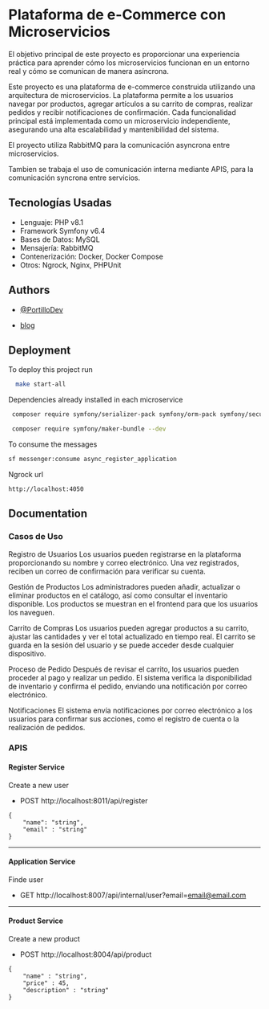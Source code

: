 
# Plataforma de e-Commerce con Microservicios

El objetivo principal de este proyecto es proporcionar una experiencia práctica para aprender cómo los microservicios funcionan en un entorno real y cómo se comunican de manera asíncrona.

Este proyecto es una plataforma de e-commerce construida utilizando una arquitectura de microservicios. La plataforma permite a los usuarios navegar por productos, agregar artículos a su carrito de compras, realizar pedidos y recibir notificaciones de confirmación. Cada funcionalidad principal está implementada como un microservicio independiente, asegurando una alta escalabilidad y mantenibilidad del sistema.

El proyecto utiliza RabbitMQ para la comunicación asyncrona entre microservicios.

Tambien se trabaja el uso de comunicación interna mediante APIS, para la comunicación syncrona entre servicios.

## Tecnologías Usadas
- Lenguaje: PHP v8.1
- Framework Symfony v6.4
- Bases de Datos: MySQL
- Mensajería: RabbitMQ
- Contenerización: Docker, Docker Compose
- Otros: Ngrock, Nginx, PHPUnit
## Authors

- [@PortilloDev](https://github.com/PortilloDev)

- [blog](https://notasweb.me/entrada/rabbitmq-y-microservicios/)
## Deployment

To deploy this project run

```bash
  make start-all
```

Dependencies already installed in each microservice

```bash
 composer require symfony/serializer-pack symfony/orm-pack symfony/security-bundle symfony/expression-language guzzlehttp/guzzle monolog symfony/ampq-messenger symfony/validator doctrine/orm symfony/serializer symfony/property-access symfony/uid

 composer require symfony/maker-bundle --dev 
```

To consume the messages
```bash
sf messenger:consume async_register_application
```

Ngrock url
```
http://localhost:4050
```
## Documentation

### Casos de Uso

Registro de Usuarios Los usuarios pueden registrarse en la plataforma proporcionando su nombre y correo electrónico. Una vez registrados, reciben un correo de confirmación para verificar su cuenta.

Gestión de Productos Los administradores pueden añadir, actualizar o eliminar productos en el catálogo, así como consultar el inventario disponible. Los productos se muestran en el frontend para que los usuarios los naveguen.

Carrito de Compras Los usuarios pueden agregar productos a su carrito, ajustar las cantidades y ver el total actualizado en tiempo real. El carrito se guarda en la sesión del usuario y se puede acceder desde cualquier dispositivo.

Proceso de Pedido Después de revisar el carrito, los usuarios pueden proceder al pago y realizar un pedido. El sistema verifica la disponibilidad de inventario y confirma el pedido, enviando una notificación por correo electrónico.

Notificaciones El sistema envía notificaciones por correo electrónico a los usuarios para confirmar sus acciones, como el registro de cuenta o la realización de pedidos.

### APIS
#### Register Service
Create a new user
- POST http://localhost:8011/api/register
````
{
    "name": "string",
    "email" : "string"
}
````
---
#### Application Service
Finde user
- GET http://localhost:8007/api/internal/user?email=email@email.com

---
#### Product Service
Create a new product
- POST http://localhost:8004/api/product
````
{
    "name" : "string",
    "price" : 45,
    "description" : "string"
}
````

